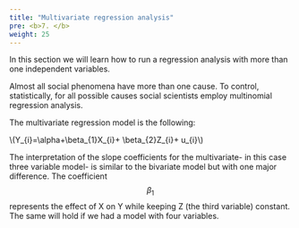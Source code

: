 ```yaml
---
title: "Multivariate regression analysis"
pre: <b>7. </b>
weight: 25
---
```

<script type="text/javascript" async src="https://cdnjs.cloudflare.com/ajax/libs/mathjax/2.7.5/latest.js?config=TeX-MML-AM_CHTML"> </script>

<script type="text/x-mathjax-config">
MathJax.Hub.Config({ tex2jax: {inlineMath: [["$","$"],["\\(","\\)"]]} })
</script>

In this section we will learn how to run a regression analysis with more than one independent variables.

Almost all social phenomena have more than one cause. To control, statistically, for all possible causes social scientists employ multinomial regression analysis.

The multivariate regression model is the following:

\\(Y_{i}=\alpha+\beta_{1}X_{i}+ \beta_{2}Z_{i}+ u_{i}\\)

The interpretation of the slope coefficients for the multivariate- in this case three variable model- is similar to the bivariate model but with one major difference. The coefficient $$\beta_{1}$$ represents the effect of X on Y while keeping Z (the third variable) constant. The same will hold if we had a model with four variables.
